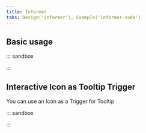 ```yaml
---
title: Informer
tabs: Design('informer'), Example('informer-code')
---
```


## Basic usage

::: sandbox

<script lang="tsx">
import React from 'react'; 
import { Text } from '@semcore/ui/typography'; 
import Tooltip from '@semcore/ui/tooltip'; 

import InfoM from '@semcore/ui/icon/Info/m'; 
import InfoL from '@semcore/ui/icon/Info/l'; 

class Demo extends React. Component {
  render() {

    return (
      <>
        <div>
          <Text size={700}>Text</Text>
          <Tooltip title='Awesome hint text' tag={InfoL} ml='4px' color='gray-300' cursor='help' interactive={true} />
        </div>
        <div>
          <Text size={600}>Text</Text>
          <Tooltip title='Awesome hint text' tag={InfoL} ml='4px' color='gray-300' cursor='help' interactive={true} />
        </div>
        <div>
          <Text size={500}>Text</Text>
          <Tooltip title='Awesome hint text' tag={InfoM} ml='4px' color='gray-300' cursor='help' interactive={true} />
        </div>
        <div>
          <div>
            <Text size={400}>Text</Text>
            <Tooltip title='Awesome hint text' tag={InfoM} ml='4px' color='gray-300' cursor='help' interactive={true} />
          </div>
          <div />
          <Text size={300}>Text</Text>
          <Tooltip title='Awesome hint text' tag={InfoM} ml='4px' color='gray-300' cursor='help' interactive={true} />
        </div>
        <div>
          <Text size={200}>Text</Text>
          <Tooltip title='Awesome hint text' tag={InfoM} ml='4px' color='gray-300' cursor='help' interactive={true} />
        </div>
        <div>
          <Text size={100}>Text</Text>
          <Tooltip title='Awesome hint text' tag={InfoM} ml='4px' color='gray-300' cursor='help' interactive={true}/>
        </div>
      </>
    );

  }
}

</script>

:::

## Interactive Icon as Tooltip Trigger

You can use an Icon as a Trigger for Tooltip

::: sandbox

<script lang="tsx">
  export Demo from '../../components/tooltip/examples/info_icon.tsx'; 
</script>

:::
